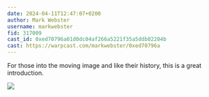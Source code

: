 ```yaml
---
date: 2024-04-11T12:47:07+0200
author: Mark Webster
username: markwebster
fid: 317009
cast_id: 0xed70796a01d0dc04af266a5221f35a5ddb02204b
cast: https://warpcast.com/markwebster/0xed70796a
---
```

For those into the moving image and like their history, this is a great introduction.  

![](https://imagedelivery.net/BXluQx4ige9GuW0Ia56BHw/c127d13c-1a21-49e9-6ed8-70b5fa647700/original)